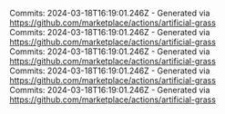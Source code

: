 Commits: 2024-03-18T16:19:01.246Z - Generated via https://github.com/marketplace/actions/artificial-grass
<br>
Commits: 2024-03-18T16:19:01.246Z - Generated via https://github.com/marketplace/actions/artificial-grass
<br>
Commits: 2024-03-18T16:19:01.246Z - Generated via https://github.com/marketplace/actions/artificial-grass
<br>
Commits: 2024-03-18T16:19:01.246Z - Generated via https://github.com/marketplace/actions/artificial-grass
<br>
Commits: 2024-03-18T16:19:01.246Z - Generated via https://github.com/marketplace/actions/artificial-grass
<br>
